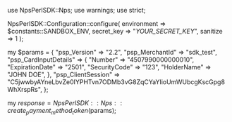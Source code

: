 use NpsPerlSDK::Nps;
use warnings;
use strict;

NpsPerlSDK::Configuration::configure( 
    environment => $constants::SANDBOX_ENV,
    secret_key => "_YOUR_SECRET_KEY_",
    sanitize => 1 
    );

my $params = {
    "psp_Version" => "2.2",
    "psp_MerchantId" => "sdk_test",
    "psp_CardInputDetails" => {
        "Number" => "4507990000000010",
        "ExpirationDate" => "2501",
        "SecurityCode" => "123",
        "HolderName" => "JOHN DOE",
    },
    "psp_ClientSession" => "C5jwwbyAYneLbvZe0IYPHTvn7ODMb3vG8ZqCYaYIioUmWUbcgKscGpg8WhXrspRs",
};

my $response = NpsPerlSDK::Nps::create_payment_method_token($params);